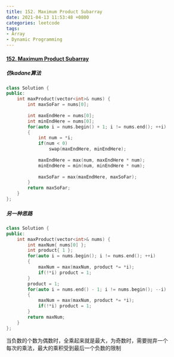 ```yaml
---
title: 152. Maximum Product Subarray
date: 2021-04-13 11:53:48 +0800
categories: leetcode
tags: 
- Array
- Dynamic Programming
---
```

#### [152. Maximum Product Subarray](https://leetcode.com/problems/maximum-product-subarray/)

##### 仿kadane算法
```c++
class Solution {
public:
    int maxProduct(vector<int>& nums) {
        int maxSoFar = nums[0];
        
        int maxEndHere = nums[0];
        int minEndHere = nums[0];
        for(auto i = nums.begin() + 1; i != nums.end(); ++i)
        {
            int num = *i;
            if(num < 0)
                swap(maxEndHere, minEndHere);
            
            maxEndHere = max(num, maxEndHere * num);
            minEndHere = min(num, minEndHere * num);
            
            maxSoFar = max(maxEndHere, maxSoFar);
        }
        return maxSoFar;
    }
};
```

##### 另一种思路
```c++
class Solution {
public:
    int maxProduct(vector<int>& nums) {
        int maxNum{ nums[0] };
        int product{ 1 };
        for(auto i = nums.begin(); i != nums.end(); ++i)
        {
            maxNum = max(maxNum, product *= *i);
            if(!*i) product = 1;
        }
        product = 1;
        for(auto i = nums.end() - 1; i != nums.begin(); --i)
        {
            maxNum = max(maxNum, product *= *i);
            if(!*i) product = 1;
        }
        return maxNum;
    }
};
```

当负数的个数为偶数时，全乘起来就是最大，为奇数时，需要抛弃一个 <br>
每次的乘法，最大的乘积受到最后一个负数的限制
